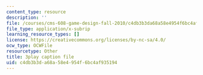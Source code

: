 ```yaml
---
content_type: resource
description: ''
file: /courses/cms-608-game-design-fall-2010/c4db3b3da68a58e4954f6bc4af935194_68556.vtt
file_type: application/x-subrip
learning_resource_types: []
license: https://creativecommons.org/licenses/by-nc-sa/4.0/
ocw_type: OCWFile
resourcetype: Other
title: 3play caption file
uid: c4db3b3d-a68a-58e4-954f-6bc4af935194
---
```

